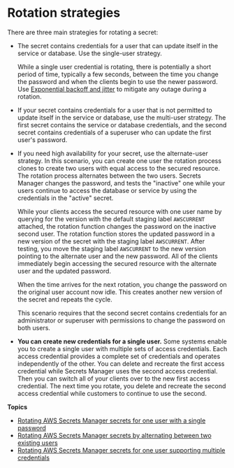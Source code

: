 # Rotation strategies<a name="rotating-secrets_strategies"></a>

There are three main strategies for rotating a secret: 
+ The secret contains credentials for a user that can update itself in the service or database\. Use the single\-user strategy\.

  While a single user credential is rotating, there is potentially a short period of time, typically a few seconds, between the time you change the password and when the clients begin to use the newer password\. Use [Exponential backoff and jitter](http://aws.amazon.com/blogs/blogs/architecture/exponential-backoff-and-jitter/) to mitigate any outage during a rotation\.
+ If your secret contains credentials for a user that is not permitted to update itself in the service or database, use the multi\-user strategy\. The first secret contains the service or database credentials, and the second secret contains credentials of a superuser who can update the first user's password\.
+ If you need high availability for your secret, use the alternate\-user strategy\. In this scenario, you can create one user the rotation process clones to create two users with equal access to the secured resource\. The rotation process alternates between the two users\. Secrets Manager changes the password, and tests the "inactive" one while your users continue to access the database or service by using the credentials in the "active" secret\. 

  While your clients access the secured resource with one user name by querying for the version with the default staging label `AWSCURRENT` attached, the rotation function changes the password on the inactive second user\. The rotation function stores the updated password in a new version of the secret with the staging label `AWSCURRENT`\. After testing, you move the staging label `AWSCURRENT` to the new version pointing to the alternate user and the new password\. All of the clients immediately begin accessing the secured resource with the alternate user and the updated password\. 

  When the time arrives for the next rotation, you change the password on the original user account now idle\. This creates another new version of the secret and repeats the cycle\.

  This scenario requires that the second secret contains credentials for an administrator or superuser with permissions to change the password on both users\.
+ **You can create new credentials for a single user\.** Some systems enable you to create a single user with multiple sets of access credentials\. Each access credential provides a complete set of credentials and operates independently of the other\. You can delete and recreate the first access credential while Secrets Manager uses the second access credential\. Then you can switch all of your clients over to the new first access credential\. The next time you rotate, you delete and recreate the second access credential while customers to continue to use the second\. 

**Topics**
+ [Rotating AWS Secrets Manager secrets for one user with a single password](rotating-secrets-one-user-one-password.md)
+ [Rotating AWS Secrets Manager secrets by alternating between two existing users](rotating-secrets-two-users.md)
+ [Rotating AWS Secrets Manager secrets for one user supporting multiple credentials](rotating-secrets-one-user-multiple-passwords.md)